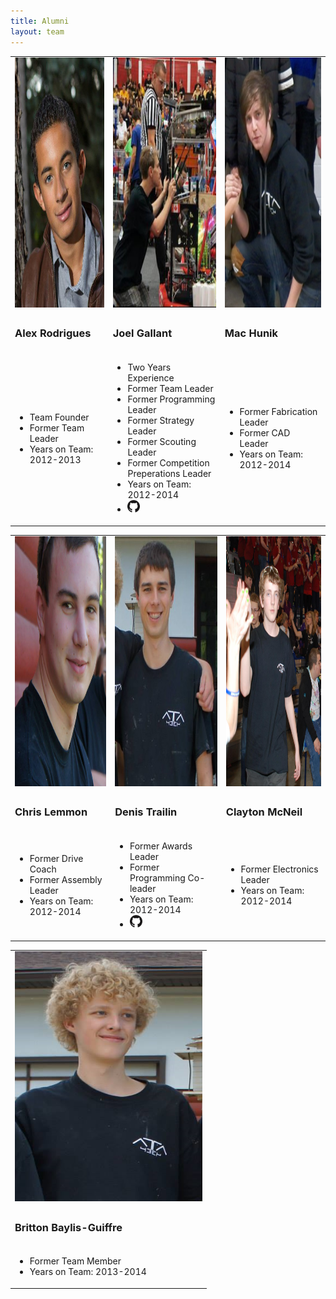 ```yaml
---
title: Alumni
layout: team
---
```


<table>
    <tr>
        <td>
            <img style="height:400px;width:300px;" src="/members/alex.png" alt="Alex Rodrigues" class="img-rounded">
        </td>
        <td>
            <img style="height:400px;width:300px;" src="/members/joel-gallant.jpeg" alt="Joel Gallant" class="img-rounded">
        </td>
        <td>
            <img style="height:400px;width:300px;" src="/members/machunik.png" alt="Mac Hunik" class="img-rounded">
        </td>
    </tr>
    <tr>
        <td>
            <h3>Alex Rodrigues</h3>
        </td>
        <td>
            <h3>Joel Gallant</h3>
        </td>
        <td>
            <h3>Mac Hunik</h3>
        </td>
    </tr>
    <tr>
        <td>
            <ul class="list-unstyled">
                <li>Team Founder
                <li>Former Team Leader
                <li>Years on Team: 2012-2013
            </ul>
        </td>
        <td>
            <ul class="list-unstyled">
                <li>Two Years Experience
                <li>Former Team Leader
                <li>Former Programming Leader
                <li>Former Strategy Leader
                <li>Former Scouting Leader
                <li>Former Competition Preperations Leader
                <li>Years on Team: 2012-2014
                <li><a href="https://github.com/joelg236"><img src="/img/github.png" title="GitHub" height="20px"></a>
            </ul>
        </td>
        <td>
            <ul class="list-unstyled">
                <li>Former Fabrication Leader
                <li>Former CAD Leader
                <li>Years on Team: 2012-2014
            </ul>
        </td>
    </tr>
</table>

<table>
    <tr>
        <td>
            <img style="height:400px;width:300px;" src="/members/chris-lemmon.png" alt="Chris Lemmon" class="img-rounded">
        </td>
        <td>
            <img style="height:400px;width:300px;" src="/members/denis-trailin.jpg" alt="Denis Trailin" class="img-rounded">
        </td>
        <td>
            <img style="height:400px;width:300px;" src="/members/clayton-mcneil.jpg" alt="Clayton McNeil" class="img-rounded">
        </td>
    </tr>
    <tr>
        <td>
            <h3>Chris Lemmon</h3>
        </td>
        <td>
            <h3>Denis Trailin</h3>
        </td>
        <td>
            <h3>Clayton McNeil</h3>
        </td>
    </tr>
    <tr>
        <td>
            <ul class="list-unstyled">
                <li>Former Drive Coach
                <li>Former Assembly Leader
                <li>Years on Team: 2012-2014
            </ul>
        </td>
        <td>
            <ul class="list-unstyled">
                <li>Former Awards Leader
                <li>Former Programming Co-leader
                <li>Years on Team: 2012-2014
                <li><a href="https://github.com/hiyou102"><img src="/img/github.png" title="GitHub" height="20px"></a>
            </ul>
        </td>
        <td>
            <ul class="list-unstyled">
                <li>Former Electronics Leader
                <li>Years on Team: 2012-2014
            </ul>
        </td>
    </tr>
</table>

<table>
	<tr>
		<td>
			<img style="height:400px;width:300px;" src="/members/britton-baylis-giuffre.png" alt="Britton Baylis-Guiffre" class="img-rounded">
		</td>
	</tr>
	<tr>
		<td>
			<h3>Britton Baylis-Guiffre</h3>
		</td>
	</tr>
	<tr>
		<td>
			<ul class="list-unstyled">
				<li>Former Team Member
				<li>Years on Team: 2013-2014
			</ul>
		</td>
	</tr>
</table>
